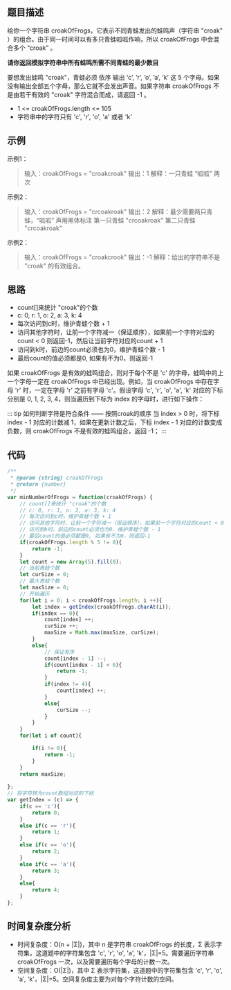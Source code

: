 ## 题目描述

给你一个字符串 croakOfFrogs，它表示不同青蛙发出的蛙鸣声（字符串 "croak" ）的组合。由于同一时间可以有多只青蛙呱呱作响，所以 croakOfFrogs 中会混合多个 “croak” 。  

**请你返回模拟字符串中所有蛙鸣所需不同青蛙的最少数目**  

要想发出蛙鸣 "croak"，青蛙必须 依序 输出 ‘c’, ’r’, ’o’, ’a’, ’k’ 这 5 个字母。如果没有输出全部五个字母，那么它就不会发出声音。如果字符串 croakOfFrogs 不是由若干有效的 "croak" 字符混合而成，请返回 -1 。  
- 1 <= croakOfFrogs.length <= 105
- 字符串中的字符只有 'c', 'r', 'o', 'a' 或者 'k'

## 示例
示例1：  

> 输入：croakOfFrogs = "croakcroak"
输出：1 
解释：一只青蛙 “呱呱” 两次

示例2：  

> 输入：croakOfFrogs = "crcoakroak"
输出：2 
解释：最少需要两只青蛙，“呱呱” 声用黑体标注
第一只青蛙 "crcoakroak"
第二只青蛙 "crcoakroak"

示例2：  

> 输入：croakOfFrogs = "croakcrook"
输出：-1
解释：给出的字符串不是 "croak" 的有效组合。



## 思路  

- count[]来统计 "croak"的个数
- c: 0, r: 1, o: 2, a: 3, k: 4
- 每次访问到c时，维护青蛙个数 + 1
- 访问其他字符时，让前一个字符减一（保证顺序），如果前一个字符对应的count < 0 则返回-1，然后让当前字符对应的count + 1
- 访问到k时，前边的count必须也为0，维护青蛙个数 - 1
- 最后count的值必须都是0, 如果有不为0，则返回-1

如果 croakOfFrogs 是有效的蛙鸣组合，则对于每个不是 'c' 的字母，蛙鸣中的上一个字母一定在 croakOfFrogs 中已经出现。例如，当 croakOfFrogs 中存在字母 'r' 时，一定在字母 'r' 之前有字母 'c'。假设字母 'c', 'r', 'o', 'a', 'k' 对应的下标分别是 0, 1, 2, 3, 4，则当遍历到下标为 index 的字母时，进行如下操作：

::: tip
如何判断字符是符合条件 —— 按照croak的顺序
当 index > 0 时，将下标 index - 1 对应的计数减 1，如果在更新计数之后，下标 index - 1 对应的计数变成负数，则 croakOfFrogs 不是有效的蛙鸣组合，返回 -1；
:::

## 代码
```javascript
/**
 * @param {string} croakOfFrogs
 * @return {number}
 */
var minNumberOfFrogs = function(croakOfFrogs) {
    // count[]来统计 "croak"的个数
    // c: 0, r: 1, o: 2, a: 3, k: 4
    // 每次访问到c时，维护青蛙个数 + 1
    // 访问其他字符时，让前一个字符减一（保证顺序），如果前一个字符对应的count < 0 则返回-1，然后让当前字符对应的count + 1
    // 访问到k时，前边的count必须也为0，维护青蛙个数 - 1
    // 最后count的值必须都是0, 如果有不为0，则返回-1
    if(croakOfFrogs.length % 5 != 0){
        return -1;
    }
    let count = new Array(5).fill(0);
    // 当前青蛙个数
    let curSize = 0;
    // 最大青蛙个数
    let maxSize = 0;
    // 开始遍历
    for(let i = 0; i < croakOfFrogs.length; i ++){
        let index = getIndex(croakOfFrogs.charAt(i));
        if(index == 0){
            count[index] ++;
            curSize ++;
            maxSize = Math.max(maxSize, curSize);
        }
        else{
            // 保证有序
            count[index - 1] --;
            if(count[index - 1] < 0){
                return -1;
            }
            if(index != 4){
                count[index] ++;
            }
            else{
                curSize --;
            }
        }
    }
    for(let i of count){

        if(i != 0){
            return -1;
        }
    }
    return maxSize;
    
};
// 将字符转为count数组对应的下标
var getIndex = (c) => {
    if(c == 'c'){
        return 0;
    }
    else if(c == 'r'){
        return 1;
    }
    else if(c == 'o'){
        return 2;
    }
    else if(c == 'a'){
        return 3;
    }
    else{
        return 4;
    }
};

```

## 时间复杂度分析  

- 时间复杂度：O(n + |Σ|)，其中 n 是字符串 croakOfFrogs 的长度，Σ 表示字符集，这道题中的字符集包含 'c', 'r', 'o', 'a', 'k'，|Σ|=5。需要遍历字符串 croakOfFrogs 一次，以及需要遍历每个字母的计数一次。
- 空间复杂度：O(|Σ|)，其中 Σ 表示字符集，这道题中的字符集包含 'c', 'r', 'o', 'a', 'k'，|Σ|=5。空间复杂度主要为对每个字符计数的空间。